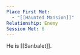 ```yaml
---
Place First Met:
  - "[[Haunted Mansion]]"
Relationship: Enemy
Session Met: 6
---
```

He is [[Sanbalet]].
